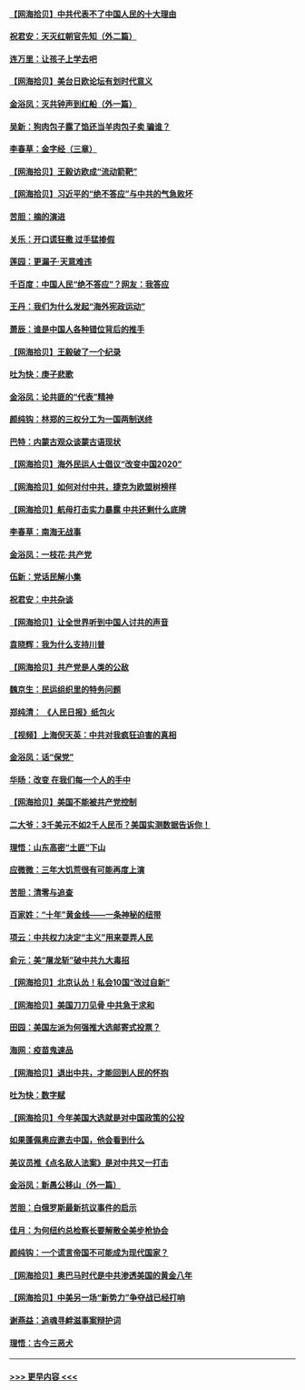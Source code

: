 #### [【网海拾贝】中共代表不了中国人民的十大理由](../pages/nsc993/n12388155.md?t=09090602) 
#### [祝君安：天灭红朝官先知（外二篇）](../pages/nsc993/n12387957.md?t=09090602) 
#### [连万里：让孩子上学去吧](../pages/nsc993/n12385309.md?t=09090602) 
#### [【网海拾贝】美台日欧论坛有划时代意义](../pages/nsc993/n12385232.md?t=09090602) 
#### [金浴凤：灭共钟声到红船（外一篇）](../pages/nsc993/n12385154.md?t=09090602) 
#### [吴新：狗肉包子露了馅还当羊肉包子卖 骗谁？](../pages/nsc993/n12385133.md?t=09090602) 
#### [李春草：金字经（三章）](../pages/nsc993/n12383691.md?t=09090602) 
#### [【网海拾贝】王毅访欧成“流动箭靶”](../pages/nsc993/n12383338.md?t=09090602) 
#### [【网海拾贝】习近平的“绝不答应”与中共的气急败坏](../pages/nsc993/n12382819.md?t=09090602) 
#### [苦胆：摘的演进](../pages/nsc993/n12382619.md?t=09090602) 
#### [关乐：开口谎狂撒 过手猛掺假](../pages/nsc993/n12382604.md?t=09090602) 
#### [莲园：更漏子‧天意难违](../pages/nsc993/n12382598.md?t=09090602) 
#### [千百度：中国人民“绝不答应”？网友：我答应](../pages/nsc993/n12382024.md?t=09090602) 
#### [王丹：我们为什么发起“海外宪政运动”](../pages/nsc993/n12380286.md?t=09090602) 
#### [萧辰：谁是中国人各种错位背后的推手](../pages/nsc993/n12379800.md?t=09090602) 
#### [【网海拾贝】王毅破了一个纪录](../pages/nsc993/n12379251.md?t=09090602) 
#### [吐为快：庚子悲歌](../pages/nsc993/n12378821.md?t=09090602) 
#### [金浴凤：论共匪的“代表”精神](../pages/nsc993/n12377546.md?t=09090602) 
#### [颜纯钩：林郑的三权分工为一国两制送终](../pages/nsc993/n12377306.md?t=09090602) 
#### [巴特：内蒙古观众谈蒙古语现状](../pages/nsc993/n12376923.md?t=09090602) 
#### [【网海拾贝】海外民运人士倡议“改变中国2020”](../pages/nsc993/n12376682.md?t=09090602) 
#### [【网海拾贝】如何对付中共，捷克为欧盟树榜样](../pages/nsc993/n12374209.md?t=09090602) 
#### [【网海拾贝】航母打击实力暴露 中共还剩什么底牌](../pages/nsc993/n12371825.md?t=09090602) 
#### [李春草：南海无战事](../pages/nsc993/n12371159.md?t=09090602) 
#### [金浴凤：一枝花·共产党](../pages/nsc993/n12368757.md?t=09090602) 
#### [伍新：党话民解小集](../pages/nsc993/n12366907.md?t=09090602) 
#### [祝君安：中共杂谈](../pages/nsc993/n12366076.md?t=09090602) 
#### [【网海拾贝】让全世界听到中国人讨共的声音](../pages/nsc993/n12365569.md?t=09090602) 
#### [袁晓辉：我为什么支持川普](../pages/nsc993/n12362670.md?t=09090602) 
#### [【网海拾贝】共产党是人类的公敌](../pages/nsc993/n12363182.md?t=09090602) 
#### [魏京生：民运组织里的特务问题](../pages/nsc993/n12363010.md?t=09090602) 
#### [郑纯清： 《人民日报》纸包火](../pages/nsc993/n12362706.md?t=09090602) 
#### [【视频】上海倪天英：中共对我疯狂迫害的真相](../pages/nsc993/n12356341.md?t=09090602) 
#### [金浴凤：话“保党”](../pages/nsc993/n12361867.md?t=09090602) 
#### [华旸：改变 在我们每一个人的手中](../pages/nsc993/n12361774.md?t=09090602) 
#### [【网海拾贝】美国不能被共产党控制](../pages/nsc993/n12360271.md?t=09090602) 
#### [二大爷：3千美元不如2千人民币？美国实测数据告诉你！](../pages/nsc993/n12358563.md?t=09090602) 
#### [理悟：山东高密“土匪”下山](../pages/nsc993/n12358535.md?t=09090602) 
#### [应微微：三年大饥荒很有可能再度上演](../pages/nsc993/n12358523.md?t=09090602) 
#### [苦胆：清零与追查](../pages/nsc993/n12358501.md?t=09090602) 
#### [百家姓：“十年”黄金线——一条神秘的纽带](../pages/nsc993/n12358319.md?t=09090602) 
#### [项云：中共权力决定“主义”用来耍弄人民](../pages/nsc993/n12358172.md?t=09090602) 
#### [俞元：美“屠龙斩”破中共九大毒招](../pages/nsc993/n12357822.md?t=09090602) 
#### [【网海拾贝】北京认怂！私会10国“改过自新”](../pages/nsc993/n12357784.md?t=09090602) 
#### [【网海拾贝】美国刀刀见骨 中共急于求和](../pages/nsc993/n12355511.md?t=09090602) 
#### [田园：美国左派为何强推大选邮寄式投票？](../pages/nsc993/n12352963.md?t=09090602) 
#### [海网：疫苗鬼速品](../pages/nsc993/n12354438.md?t=09090602) 
#### [【网海拾贝】退出中共，才能回到人民的怀抱](../pages/nsc993/n12352634.md?t=09090602) 
#### [吐为快：数字赋](../pages/nsc993/n12352317.md?t=09090602) 
#### [【网海拾贝】今年美国大选就是对中国政策的公投](../pages/nsc993/n12350973.md?t=09090602) 
#### [如果蓬佩奥应邀去中国，他会看到什么](../pages/nsc993/n12350945.md?t=09090602) 
#### [美议员推《点名敌人法案》是对中共又一打击](../pages/nsc993/n12350765.md?t=09090602) 
#### [金浴凤：新愚公移山（外一篇）](../pages/nsc993/n12350253.md?t=09090602) 
#### [苦胆：白俄罗斯最新抗议事件的启示](../pages/nsc993/n12349989.md?t=09090602) 
#### [佳月：为何纽约总检察长要解散全美步枪协会](../pages/nsc993/n12349939.md?t=09090602) 
#### [颜纯钩：一个谎言帝国不可能成为现代国家？](../pages/nsc993/n12349898.md?t=09090602) 
#### [【网海拾贝】奥巴马时代是中共渗透美国的黄金八年](../pages/nsc993/n12349284.md?t=09090602) 
#### [【网海拾贝】中美另一场“新势力”争夺战已经打响](../pages/nsc993/n12346998.md?t=09090602) 
#### [谢燕益：追魂寻衅滋事案辩护词](../pages/nsc993/n12346892.md?t=09090602) 
#### [理悟：古今三恶犬](../pages/nsc993/n12345190.md?t=09090602) 

----
#### [ >>> 更早内容 <<< ](../indexes/nsc993-earlier.md)
